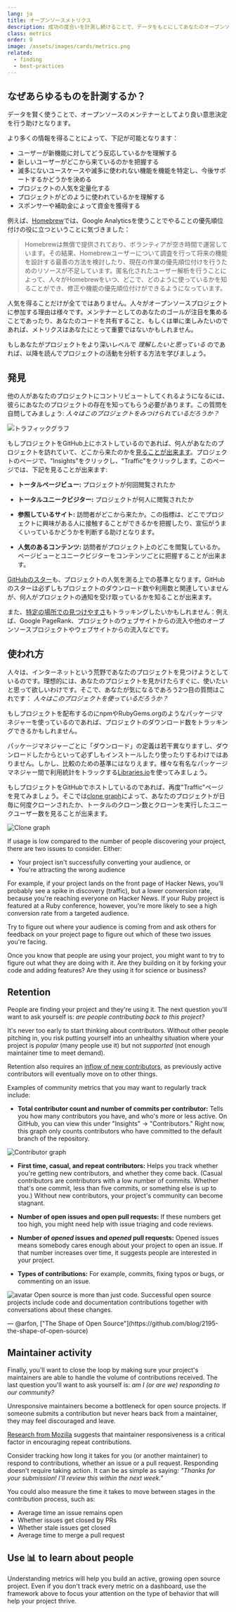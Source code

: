 ```yaml
---
lang: ja
title: オープンソースメトリクス
description: 成功の度合いを計測し続けることで、データをもとにしてあなたのオープンソースプロジェクトに関する意思決定を行おう。
class: metrics
order: 9
image: /assets/images/cards/metrics.png
related:
  - finding
  - best-practices
---
```


## なぜあらゆるものを計測するか？

データを賢く使うことで、オープンソースのメンテナーとしてより良い意思決定を行う助けとなります。

より多くの情報を得ることによって、下記が可能となります：

* ユーザーが新機能に対してどう反応しているかを理解する
* 新しいユーザーがどこから来ているのかを把握する
* 滅多にないユースケースや滅多に使われない機能を機能を特定し、今後サポートするかどうかを決める
* プロジェクトの人気を定量化する
* プロジェクトがどのように使われているかを理解する
* スポンサーや補助金によって資金を獲得する

例えば、[Homebrew](https://github.com/Homebrew/brew/blob/bbed7246bc5c5b7acb8c1d427d10b43e090dfd39/docs/Analytics.md)では、Google Analyticsを使うことでやることの優先順位付けの役に立つということに気づきました：

> Homebrewは無償で提供されており、ボランティアが空き時間で運営しています。その結果、Homebrewユーザーについて調査を行って将来の機能を設計する最善の方法を検討したり、現在の作業の優先順位付けを行うためのリソースが不足しています。匿名化されたユーザー解析を行うことによって、人々がHomebrewをいつ、どこで、どのように使っているかを知ることができ、修正や機能の優先順位付けができるようになっています。

人気を得ることだけが全てではありません。人々がオープンソースプロジェクトに参加する理由は様々です。メンテナーとしてのあなたのゴールが注目を集めることであったり、あなたのコードを共有すること、もしくは単に楽しみたいのであれば、メトリクスはあなたにとって重要ではないかもしれません。

もしあなたがプロジェクトをより深いレベルで _理解したいと思っている_ のであれば、以降を読んでプロジェクトの活動を分析する方法を学びましょう。

## 発見

他の人があなたのプロジェクトにコントリビュートしてくれるようになるには、彼らにあなたのプロジェクトの存在を知ってもらう必要があります。この質問を自問してみましょう: _人々はこのプロジェクトをみつけられているだろうか？_

![トラフィックグラフ](/assets/images/metrics/repo_traffic_graphs_tooltip.png)

もしプロジェクトをGitHub上にホストしているのであれば、何人があなたのプロジェクトを訪れていて、どこから来たのかを[見ることが出来ます](https://help.github.com/articles/about-repository-graphs/#traffic)。プロジェクトのページで、"Insights"をクリックし、"Traffic"をクリックします。このページでは、下記を見ることが出来ます:
 
* **トータルページビュー:** プロジェクトが何回閲覧されたか

* **トータルユニークビジター:** プロジェクトが何人に閲覧されたか

* **参照しているサイト:** 訪問者がどこから来たか。この指標は、どこでプロジェクトに興味がある人に接触することができるかを把握したり、宣伝がうまくいっているかどうかを判断する助けとなります。

* **人気のあるコンテンツ:** 訪問者がプロジェクト上のどこを閲覧しているか。ページビューとユニークビジターをコンテンツごとに把握することが出来ます。

[GitHubのスター](https://help.github.com/articles/about-stars/)も、プロジェクトの人気を測る上での基準となります。GitHubのスターは必ずしもプロジェクトのダウンロード数や利用数と関連していませんが、何人がプロジェクトの通知を受け取っているかを知ることが出来ます。

また、[特定の場所での見つけやすさ](https://opensource.com/business/16/6/pirate-metrics)もトラッキングしたいかもしれません：例えば、Google PageRank、プロジェクトのウェブサイトからの流入や他のオープンソースプロジェクトやウェブサイトからの流入などです。

## 使われ方

人々は、インターネットという荒野であなたのプロジェクトを見つけようとしているのです。理想的には、あなたのプロジェクトを見かけたらすぐに、使いたいと思って欲しいわけです。そこで、あなたが気になるであろう2つ目の質問はこれです： _人々はこのプロジェクトを使っているだろうか？_

もしプロジェクトを配布するのにnpmやRubyGems.orgのようなパッケージマネジャーを使っているのであれば、プロジェクトのダウンロード数をトラッキングできるかもしれません。

パッケージマネジャーごとに「ダウンロード」の定義は若干異なりますし、ダウンロードしたからといって必ずしもインストールしたり使ったりするわけではありません。しかし、比較のための基準にはなりえます。様々な有名なパッケージマネジャー間で利用統計をトラックする[Libraries.io](https://libraries.io/)を使ってみましょう。

もしプロジェクトをGitHubでホストしているのであれば、再度"Traffic"ページを見てみましょう。そこでは[clone graph](https://github.com/blog/1873-clone-graphs)によって、あなたのプロジェクトが日毎に何度クローンされたか、トータルのクローン数とクローンを実行したユニークユーザー数を見ることが出来ます。

![Clone graph](/assets/images/metrics/clone_graph.png)

If usage is low compared to the number of people discovering your project, there are two issues to consider. Either:

* Your project isn't successfully converting your audience, or
* You're attracting the wrong audience

For example, if your project lands on the front page of Hacker News, you'll probably see a spike in discovery (traffic), but a lower conversion rate, because you're reaching everyone on Hacker News. If your Ruby project is featured at a Ruby conference, however, you're more likely to see a high conversion rate from a targeted audience.

Try to figure out where your audience is coming from and ask others for feedback on your project page to figure out which of these two issues you're facing.

Once you know that people are using your project, you might want to try to figure out what they are doing with it. Are they building on it by forking your code and adding features? Are they using it for science or business?

## Retention

People are finding your project and they're using it. The next question you'll want to ask yourself is: _are people contributing back to this project?_

It's never too early to start thinking about contributors. Without other people pitching in, you risk putting yourself into an unhealthy situation where your project is _popular_ (many people use it) but not _supported_ (not enough maintainer time to meet demand).

Retention also requires an [inflow of new contributors](http://blog.abigailcabunoc.com/increasing-developer-engagement-at-mozilla-science-learning-advocacy#contributor-pathways_2), as previously active contributors will eventually move on to other things.

Examples of community metrics that you may want to regularly track include:

* **Total contributor count and number of commits per contributor:** Tells you how many contributors you have, and who's more or less active. On GitHub, you can view this under "Insights" -> "Contributors." Right now, this graph only counts contributors who have committed to the default branch of the repository.

![Contributor graph](/assets/images/metrics/repo_contributors_specific_graph.png)

* **First time, casual, and repeat contributors:** Helps you track whether you're getting new contributors, and whether they come back. (Casual contributors are contributors with a low number of commits. Whether that's one commit, less than five commits, or something else is up to you.) Without new contributors, your project's community can become stagnant.

* **Number of open issues and open pull requests:** If these numbers get too high, you might need help with issue triaging and code reviews.

* **Number of _opened_ issues and _opened_ pull requests:** Opened issues means somebody cares enough about your project to open an issue. If that number increases over time, it suggests people are interested in your project.

* **Types of contributions:** For example, commits, fixing typos or bugs, or commenting on an issue.

<aside markdown="1" class="pquote">
  <img src="https://avatars.githubusercontent.com/arfon?s=180" class="pquote-avatar" alt="avatar">
  Open source is more than just code. Successful open source projects include code and documentation contributions together with conversations about these changes.
  <p markdown="1" class="pquote-credit">
— @arfon, ["The Shape of Open Source"](https://github.com/blog/2195-the-shape-of-open-source)
  </p>
</aside>

## Maintainer activity

Finally, you'll want to close the loop by making sure your project's maintainers are able to handle the volume of contributions received. The last question you'll want to ask yourself is: _am I (or are we) responding to our community?_

Unresponsive maintainers become a bottleneck for open source projects. If someone submits a contribution but never hears back from a maintainer, they may feel discouraged and leave.

[Research from Mozilla](https://docs.google.com/presentation/d/1hsJLv1ieSqtXBzd5YZusY-mB8e1VJzaeOmh8Q4VeMio/edit#slide=id.g43d857af8_0177) suggests that maintainer responsiveness is a critical factor in encouraging repeat contributions.

Consider tracking how long it takes for you (or another maintainer) to respond to contributions, whether an issue or a pull request. Responding doesn't require taking action. It can be as simple as saying: _"Thanks for your submission! I'll review this within the next week."_

You could also measure the time it takes to move between stages in the contribution process, such as:

* Average time an issue remains open
* Whether issues get closed by PRs
* Whether stale issues get closed
* Average time to merge a pull request

## Use 📊 to learn about people

Understanding metrics will help you build an active, growing open source project. Even if you don't track every metric on a dashboard, use the framework above to focus your attention on the type of behavior that will help your project thrive.

